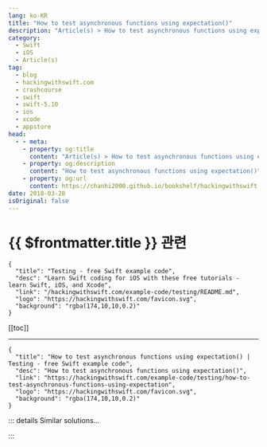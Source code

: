 ```yaml
---
lang: ko-KR
title: "How to test asynchronous functions using expectation()"
description: "Article(s) > How to test asynchronous functions using expectation()"
category:
  - Swift
  - iOS
  - Article(s)
tag: 
  - blog
  - hackingwithswift.com
  - crashcourse
  - swift
  - swift-5.10
  - ios
  - xcode
  - appstore
head:
  - - meta:
    - property: og:title
      content: "Article(s) > How to test asynchronous functions using expectation()"
    - property: og:description
      content: "How to test asynchronous functions using expectation()"
    - property: og:url
      content: https://chanhi2000.github.io/bookshelf/hackingwithswift.com/example-code/testing/how-to-test-asynchronous-functions-using-expectation.html
date: 2018-03-28
isOriginal: false
---
```


# {{ $frontmatter.title }} 관련

```component VPCard
{
  "title": "Testing - free Swift example code",
  "desc": "Learn Swift coding for iOS with these free tutorials - learn Swift, iOS, and Xcode",
  "link": "/hackingwithswift.com/example-code/testing/README.md",
  "logo": "https://hackingwithswift.com/favicon.svg",
  "background": "rgba(174,10,10,0.2)"
}
```

[[toc]]

---

```component VPCard
{
  "title": "How to test asynchronous functions using expectation() | Testing - free Swift example code",
  "desc": "How to test asynchronous functions using expectation()",
  "link": "https://hackingwithswift.com/example-code/testing/how-to-test-asynchronous-functions-using-expectation",
  "logo": "https://hackingwithswift.com/favicon.svg",
  "background": "rgba(174,10,10,0.2)"
}
```

<!-- TODO: 작성 -->

<!-- 
`XCTestCase` has the built-in ability to work with asynchronous code using a system of expectations. First, you create one of more instances of `XCTestExpectation` using the `expectation()` method, then you run your asynchronous code, and finally you call `waitForExpectations()` so the test doesn’t end prematurely. 

When your asynchronous code completes you call `fulfill()` on it to mark it as complete, and you can then call some variant of `XCTAssert()` to check whether the test succeeded or failed.

As an example, I have a `FeedParser` struct that loads stories from disk and parses them ready for display. It takes a few milliseconds to run, so to avoid freezing my app it has an asynchronous method called `loadStories()` that calls a completion handler when the stories are ready to be used. Using `XCTestCase` expectations I would write a test like this:

```swift
func testStoryLoading() throws {
    let parser = FeedParser()

    // create the expectation
    let exp = expectation(description: "Loading stories")

    // call my asynchronous method
    parser.loadStories {
        // when it finishes, mark my expectation as being fulfilled
        exp.fulfill()
    }

    // wait three seconds for all outstanding expectations to be fulfilled
    waitForExpectations(timeout: 3)

    // our expectation has been fulfilled, so we can check the result is correct
    XCTAssertEqual(parser.stories.count, 20, "We should have loaded exactly 20 stories.")
}
```

If my asynchronous code does not complete in the allotted time of three seconds, the test is considered an immediate failure.

`XCTestExpectation` has two properties you might want to explore further. The first is `isInverted`: if you set that to true then the test will be considered a failure if `fulfill()` gets called before the time out, so for example you might want the AI in your game to wait at least two seconds before making its move so the player can see it’s definitely thinking. 

The second is `expectedFulfillmentCount`: if you set this to 5 for example, it means `fulfill()` must be called five times before the time out is reached, which allows you to implement more advanced testing logic.

-->

::: details Similar solutions…

<!--
/quick-start/concurrency/what-is-an-asynchronous-function">What is an asynchronous function? 
/quick-start/swiftui/how-to-run-an-asynchronous-task-when-a-view-is-shown">How to run an asynchronous task when a view is shown 
/example-code/testing/how-to-test-throwing-functions">How to test throwing functions 
/example-code/testing/how-to-do-conditional-test-tear-down-using-addteardownblock">How to do conditional test tear down using addTeardownBlock() 
/example-code/language/how-to-pass-the-fizz-buzz-test">How to pass the Fizz Buzz test</a>
-->

:::

